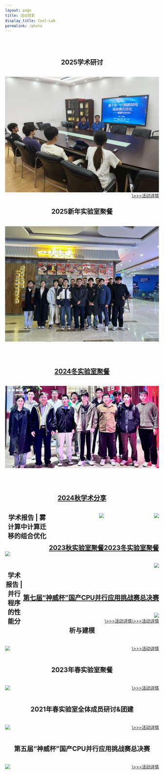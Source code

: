 ```yaml
---
layout: page
title: 活动剪影
display_title: Cool-Lab
permalink: /photo
---
```


<br/>
<br/>
<center><h2>2025学术研讨</h2></center>
<br/>
<img src="imgs/2025071.jpg" align="center" />
<a href="photos/20250708.html"  style='float:right; text-align: right;'>\>>>活动详情</a>




<br/>
<br/>
<center><h2>2025新年实验室聚餐</h2></center>
<br/>
<a href="imgs/20250117.jpg"  style='float:right; text-align: right;'>
<img src="imgs/20250117.jpg" align="center" />
<br/>
<br/>

  
<br/>
<br/>
<center><h2>2024冬实验室聚餐</h2></center>
<br/>
<a href="imgs/20241125full.jpg"  style='float:right; text-align: right;'>
<img src="imgs/20241125small.jpg" align="center" />
<br/>
<br/>

  
<br/>
<br/>
<center><h2>2024秋学术分享</h2></center>
<br/>
<a href="imgs/img2.jpg"  style='float:right; text-align: right;'>
<img src="imgs/img1.jpg" align="center" />
<br/>
<br/>


<br/>
<br/>
<center><h2>2023冬实验室聚餐</h2></center>
<br/>
<a href="imgs/20240126full.jpg"  style='float:right; text-align: right;'>
<img src="imgs/20240126.jpg" align="center" />
<br/>
<br/>


<br/>
<br/>
<center><h2>2023秋实验室聚餐</h2></center>
<br/>
<a href="imgs/20231118/20231118full.jpg"  style='float:right; text-align: right;'>
<img src="imgs/20231118/20231118img2.jpg" align="center" />
<br/>
<br/>

<br/>
<br/>
<center><h2>第七届“神威杯”国产CPU并行应用挑战赛总决赛</h2></center>
<br/>
<img src="imgs/cpc2023/duiwuhezhao.jpg" align="center" />
<a href="photos/20230827.html"  style='float:right; text-align: right;'>\>>>活动详情</a>


<br/>
<br/>
<center><h2>学术报告 | 雾计算中计算迁移的组合优化</h2></center>
<br/>
<img src="imgs/20230626/20230626img1.jpg" align="center" />
<a href="photos/20230626.html"  style='float:right; text-align: right;'>\>>>活动详情</a>


<br/>
<br/>
<center><h2>学术报告 | 并行程序的性能分析与建模</h2></center>
<br/>
<img src="imgs/20230518/20230518img2.jpg" align="center" />
<a href="photos/20230518.html"  style='float:right; text-align: right;'>\>>>活动详情</a>


<br/>
<br/>
<center><h2>2023年春实验室聚餐</h2></center>
<br/>
<img src="imgs/20230326img1.jpg" align="center" />
<a href="photos/20230326.html"  style='float:right; text-align: right;'>\>>>活动详情</a>


<br/>
<br/>
<center><h2>2021年春实验室全体成员研讨&团建</h2></center>
<br/>
<img src="imgs/heyin.jpg" align="center" />
<a href="photos/20210620.html"  style='float:right; text-align: right;'>\>>>活动详情</a>


<br/>
<br/>
<center><h2>第五届“神威杯”国产CPU并行应用挑战赛总决赛</h2></center>
<br/>
<img src="imgs/cpc2021/bisaixianchang.jpg" align="center" />
<a href="photos/20211001.html"  style='float:right; text-align: right;'>\>>>活动详情</a>


<br/>
<br/>
<br/>

